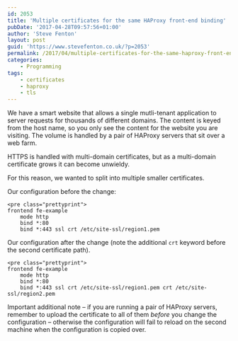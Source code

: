 ```yaml
---
id: 2053
title: 'Multiple certificates for the same HAProxy front-end binding'
pubDate: '2017-04-28T09:57:56+01:00'
author: 'Steve Fenton'
layout: post
guid: 'https://www.stevefenton.co.uk/?p=2053'
permalink: /2017/04/multiple-certificates-for-the-same-haproxy-front-end-binding/
categories:
    - Programming
tags:
    - certificates
    - haproxy
    - tls
---
```


We have a smart website that allows a single mutli-tenant application to server requests for thousands of different domains. The content is keyed from the host name, so you only see the content for the website you are visiting. The volume is handled by a pair of HAProxy servers that sit over a web farm.

HTTPS is handled with multi-domain certificates, but as a multi-domain certificate grows it can become unwieldy.

For this reason, we wanted to split into multiple smaller certificates.

Our configuration before the change:

```
<pre class="prettyprint">
frontend fe-example
    mode http
    bind *:80
    bind *:443 ssl crt /etc/site-ssl/region1.pem
```

Our configuration after the change (note the additional `crt` keyword before the second certificate path).

```
<pre class="prettyprint">
frontend fe-example
    mode http
    bind *:80
    bind *:443 ssl crt /etc/site-ssl/region1.pem crt /etc/site-ssl/region2.pem
```

Important additional note – if you are running a pair of HAProxy servers, remember to upload the certificate to all of them *before* you change the configuration – otherwise the configuration will fail to reload on the second machine when the configuration is copied over.